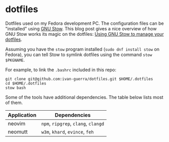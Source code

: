 # dotfiles

Dotfiles used on my Fedora development PC. The configuration files can be
"installed" using [GNU Stow][1]. This blog post gives a nice overview of how
GNU Stow works its magic on the dotfiles: [Using GNU Stow to manage your
dotfiles][2].

Assuming you have the `stow` program installed (`sudo dnf install stow` on
Fedora), you can tell Stow to symlink dotfiles using the command 
`stow $PKGNAME`.

For example, to link the `.bashrc` included in this repo:

```
git clone git@github.com:ivan-guerra/dotfiles.git $HOME/.dotfiles
cd $HOME/.dotfiles
stow bash
```

Some of the tools have additional dependencies. The table below lists most of
them.

| Application | Dependencies                        |
|-------------|-------------------------------------|
| neovim      | `npm`, `ripgrep`, `clang`, `clangd` |
| neomutt     | `w3m`, `khard`, `evince`, `feh`     |


[1]: https://www.gnu.org/software/stow/
[2]: https://brandon.invergo.net/news/2012-05-26-using-gnu-stow-to-manage-your-dotfiles.html

